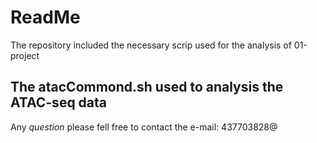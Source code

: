# ReadMe
The repository included the necessary scrip used for the analysis of 01-project 

## The atacCommond.sh used to analysis the ATAC-seq data  
 

Any *question* please fell free to contact the e-mail: 437703828@
